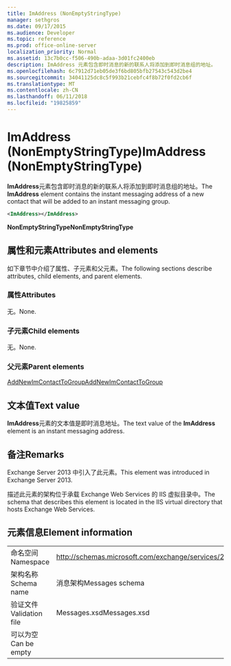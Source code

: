 ```yaml
---
title: ImAddress (NonEmptyStringType)
manager: sethgros
ms.date: 09/17/2015
ms.audience: Developer
ms.topic: reference
ms.prod: office-online-server
localization_priority: Normal
ms.assetid: 13c7b0cc-f506-490b-adaa-3d01fc2400eb
description: ImAddress 元素包含即时消息的新的联系人将添加到即时消息组的地址。
ms.openlocfilehash: 6c7912d71eb05de3f6bd805bfb27543c543d2be4
ms.sourcegitcommit: 34041125dc8c5f993b21cebfc4f8b72f0fd2cb6f
ms.translationtype: MT
ms.contentlocale: zh-CN
ms.lasthandoff: 06/11/2018
ms.locfileid: "19825859"
---
```

# <a name="imaddress-nonemptystringtype"></a><span data-ttu-id="42b65-103">ImAddress (NonEmptyStringType)</span><span class="sxs-lookup"><span data-stu-id="42b65-103">ImAddress (NonEmptyStringType)</span></span>

<span data-ttu-id="42b65-104">**ImAddress**元素包含即时消息的新的联系人将添加到即时消息组的地址。</span><span class="sxs-lookup"><span data-stu-id="42b65-104">The **ImAddress** element contains the instant messaging address of a new contact that will be added to an instant messaging group.</span></span> 
  
```XML
<ImAddress></ImAddress>
```

 <span data-ttu-id="42b65-105">**NonEmptyStringType**</span><span class="sxs-lookup"><span data-stu-id="42b65-105">**NonEmptyStringType**</span></span>
## <a name="attributes-and-elements"></a><span data-ttu-id="42b65-106">属性和元素</span><span class="sxs-lookup"><span data-stu-id="42b65-106">Attributes and elements</span></span>

<span data-ttu-id="42b65-107">如下章节中介绍了属性、子元素和父元素。</span><span class="sxs-lookup"><span data-stu-id="42b65-107">The following sections describe attributes, child elements, and parent elements.</span></span>
  
### <a name="attributes"></a><span data-ttu-id="42b65-108">属性</span><span class="sxs-lookup"><span data-stu-id="42b65-108">Attributes</span></span>

<span data-ttu-id="42b65-109">无。</span><span class="sxs-lookup"><span data-stu-id="42b65-109">None.</span></span>
  
### <a name="child-elements"></a><span data-ttu-id="42b65-110">子元素</span><span class="sxs-lookup"><span data-stu-id="42b65-110">Child elements</span></span>

<span data-ttu-id="42b65-111">无。</span><span class="sxs-lookup"><span data-stu-id="42b65-111">None.</span></span>
  
### <a name="parent-elements"></a><span data-ttu-id="42b65-112">父元素</span><span class="sxs-lookup"><span data-stu-id="42b65-112">Parent elements</span></span>

[<span data-ttu-id="42b65-113">AddNewImContactToGroup</span><span class="sxs-lookup"><span data-stu-id="42b65-113">AddNewImContactToGroup</span></span>](addnewimcontacttogroup.md)
  
## <a name="text-value"></a><span data-ttu-id="42b65-114">文本值</span><span class="sxs-lookup"><span data-stu-id="42b65-114">Text value</span></span>

<span data-ttu-id="42b65-115">**ImAddress**元素的文本值是即时消息地址。</span><span class="sxs-lookup"><span data-stu-id="42b65-115">The text value of the **ImAddress** element is an instant messaging address.</span></span> 
  
## <a name="remarks"></a><span data-ttu-id="42b65-116">备注</span><span class="sxs-lookup"><span data-stu-id="42b65-116">Remarks</span></span>

<span data-ttu-id="42b65-117">Exchange Server 2013 中引入了此元素。</span><span class="sxs-lookup"><span data-stu-id="42b65-117">This element was introduced in Exchange Server 2013.</span></span>
  
<span data-ttu-id="42b65-118">描述此元素的架构位于承载 Exchange Web Services 的 IIS 虚拟目录中。</span><span class="sxs-lookup"><span data-stu-id="42b65-118">The schema that describes this element is located in the IIS virtual directory that hosts Exchange Web Services.</span></span>
  
## <a name="element-information"></a><span data-ttu-id="42b65-119">元素信息</span><span class="sxs-lookup"><span data-stu-id="42b65-119">Element information</span></span>

|||
|:-----|:-----|
|<span data-ttu-id="42b65-120">命名空间</span><span class="sxs-lookup"><span data-stu-id="42b65-120">Namespace</span></span>  <br/> |http://schemas.microsoft.com/exchange/services/2006/messages  <br/> |
|<span data-ttu-id="42b65-121">架构名称</span><span class="sxs-lookup"><span data-stu-id="42b65-121">Schema name</span></span>  <br/> |<span data-ttu-id="42b65-122">消息架构</span><span class="sxs-lookup"><span data-stu-id="42b65-122">Messages schema</span></span>  <br/> |
|<span data-ttu-id="42b65-123">验证文件</span><span class="sxs-lookup"><span data-stu-id="42b65-123">Validation file</span></span>  <br/> |<span data-ttu-id="42b65-124">Messages.xsd</span><span class="sxs-lookup"><span data-stu-id="42b65-124">Messages.xsd</span></span>  <br/> |
|<span data-ttu-id="42b65-125">可以为空</span><span class="sxs-lookup"><span data-stu-id="42b65-125">Can be empty</span></span>  <br/> ||
   

